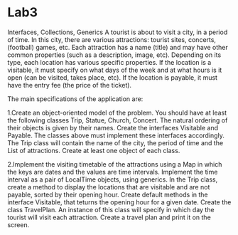 <h1>Lab3</h1>
Interfaces, Collections, Generics
A tourist is about to visit a city, in a period of time. In this city, there are various attractions: tourist sites, concerts, (football) games, etc. Each attraction has a name (title) and may have other common properties (such as a description, image, etc). Depending on its type, each location has various specific properties. If the location is a visitable, it must specify on what days of the week and at what hours is it open (can be visited, takes place, etc).
If the location is payable, it must have the entry fee (the price of the ticket).

The main specifications of the application are:

1.Create an object-oriented model of the problem. You should have at least the following classes Trip, Statue, Church, Concert. The natural ordering of their objects is given by their names.
Create the interfaces Visitable and Payable. The classes above must implement these interfaces accordingly.
The Trip class will contain the name of the city, the period of time and the List of attractions.
Create at least one object of each class.

2.Implement the visiting timetable of the attractions using a Map in which the keys are dates and the values are time intervals.
Implement the time interval as a pair of LocalTime objects, using generics.
In the Trip class, create a method to display the locations that are visitable and are not payable, sorted by their opening hour.
Create default methods in the interface Visitable, that teturns the opening hour for a given date.
Create the class TravelPlan. An instance of this class will specify in which day the tourist will visit each attraction.
Create a travel plan and print it on the screen.